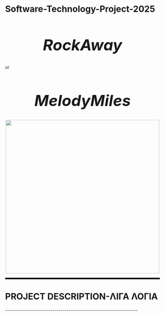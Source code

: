 # Software-Technology-Project-2025

<h1 style="text-align:center; font-size:50px;">
  <b><i> RockAway </i></b> 
</h1>
or
<h1 style="text-align:center; font-size:50px;">
  <b><i> MelodyMiles </i></b> 
</h1>

<div align="center">
<img src="https://github.com/user-attachments/assets/30dc54b7-f7f2-40f4-9699-efb59cf8e5f3" width="500">
</div>
<hr style="border: 2px solid black;">
<h1><b> PROJECT DESCRIPTION-ΛΙΓΑ ΛΟΓΙΑ </b></h1>
-------------------------------------------------------------------
